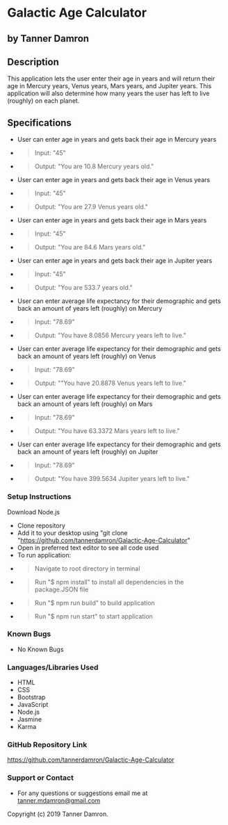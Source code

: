 # Galactic Age Calculator
## by Tanner Damron

## Description
This application lets the user enter their age in years and will return their age in Mercury years, Venus years, Mars years, and Jupiter years. This application will also determine how many years the user has left to live (roughly) on each planet.

## Specifications
* User can enter age in years and gets back their age in Mercury years
* > Input: "45"
* > Output: "You are 10.8 Mercury years old."
* User can enter age in years and gets back their age in Venus years
* > Input: "45"
* > Output: "You are 27.9 Venus years old."
* User can enter age in years and gets back their age in Mars years
* > Input: "45"
* > Output: "You are 84.6 Mars years old."
* User can enter age in years and gets back their age in Jupiter years
* > Input: "45"
* > Output: "You are 533.7 years old."
* User can enter average life expectancy for their demographic and gets back an amount of years left (roughly) on Mercury
* > Input: "78.69"
* > Output: "You have 8.0856 Mercury years left to live."
* User can enter average life expectancy for their demographic and gets back an amount of years left (roughly) on Venus
* > Input: "78.69"
* > Output: ""You have 20.8878 Venus years left to live."
* User can enter average life expectancy for their demographic and gets back an amount of years left (roughly) on Mars
* > Input: "78.69"
* > Output: "You have 63.3372 Mars years left to live."
* User can enter average life expectancy for their demographic and gets back an amount of years left (roughly) on Jupiter
* > Input: "78.69"
* > Output: "You have 399.5634 Jupiter years left to live."


### Setup Instructions
Download Node.js

* Clone repository
* Add it to your desktop using "git clone "https://github.com/tannerdamron/Galactic-Age-Calculator"
* Open in preferred text editor to see all code used
* To run application:
* > Navigate to root directory in terminal
* > Run "$ npm install" to install all dependencies in the package.JSON file
* > Run "$ npm run build" to build application
* > Run "$ npm run start" to start application

### Known Bugs
* No Known Bugs

### Languages/Libraries Used
* HTML
* CSS
* Bootstrap
* JavaScript
* Node.js
* Jasmine
* Karma

### GitHub Repository Link
https://github.com/tannerdamron/Galactic-Age-Calculator

### Support or Contact
* For any questions or suggestions email me at tanner.mdamron@gmail.com

Copyright (c) 2019 Tanner Damron.
